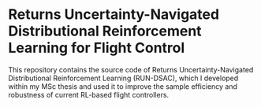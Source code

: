 # Returns Uncertainty-Navigated Distributional Reinforcement Learning for Flight Control

This repository contains the source code of Returns Uncertainty-Navigated Distributional Reinforcement Learning (RUN-DSAC), which I developed within my MSc thesis and used it to improve the sample efficiency and robustness of current RL-based flight controllers.


